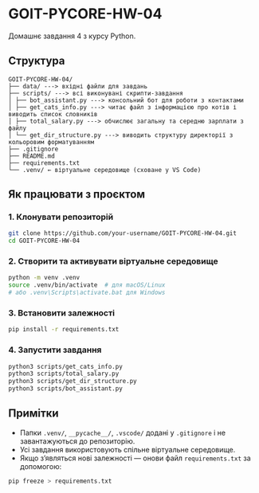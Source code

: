 # GOIT-PYCORE-HW-04

Домашнє завдання 4 з курсу Python.

## Структура

```
GOIT-PYCORE-HW-04/
├── data/ ---> вхідні файли для завдань
├── scripts/ ---> всі виконувані скрипти-завдання
│ ├── bot_assistant.py ---> консольний бот для роботи з контактами
│ ├── get_cats_info.py ---> читає файл з інформацією про котів і виводить список словників
│ ├── total_salary.py ---> обчислює загальну та середню зарплати з файлу
│ └── get_dir_structure.py ---> виводить структуру директорії з кольоровим форматуванням
├── .gitignore
├── README.md
├── requirements.txt
└── .venv/ ← віртуальне середовище (сховане у VS Code)
```

## Як працювати з проєктом

### 1. Клонувати репозиторій

```bash
git clone https://github.com/your-username/GOIT-PYCORE-HW-04.git
cd GOIT-PYCORE-HW-04
```

### 2. Створити та активувати віртуальне середовище

```bash
python -m venv .venv
source .venv/bin/activate  # для macOS/Linux
# або .venv\Scripts\activate.bat для Windows
```

### 3. Встановити залежності

```bash
pip install -r requirements.txt
```

### 4. Запустити завдання

```bash
python3 scripts/get_cats_info.py
python3 scripts/total_salary.py
python3 scripts/get_dir_structure.py
python3 scripts/bot_assistant.py
```

## Примітки

- Папки `.venv/`, `__pycache__/`, `.vscode/` додані у `.gitignore` і не завантажуються до репозиторію.
- Усі завдання використовують спільне віртуальне середовище.
- Якщо з’являться нові залежності — онови файл `requirements.txt` за допомогою:

```bash
pip freeze > requirements.txt
```
